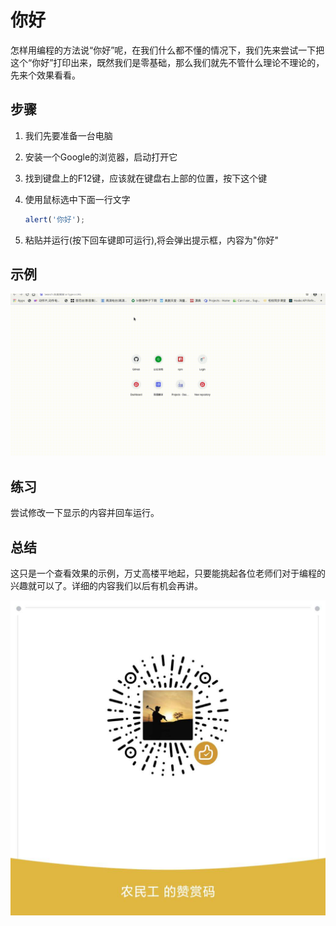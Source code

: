 # 你好

怎样用编程的方法说“你好”呢，在我们什么都不懂的情况下，我们先来尝试一下把这个“你好”打印出来，既然我们是零基础，那么我们就先不管什么理论不理论的，先来个效果看看。

## 步骤

1. 我们先要准备一台电脑
1. 安装一个Google的浏览器，启动打开它
1. 找到键盘上的F12键，应该就在键盘右上部的位置，按下这个键
1. 使用鼠标选中下面一行文字

	```js
	alert('你好');
	```

1. 粘贴并运行(按下回车键即可运行),将会弹出提示框，内容为"你好"

## 示例

![hello world](../images/202005142226.gif)

## 练习

尝试修改一下显示的内容并回车运行。

## 总结

这只是一个查看效果的示例，万丈高楼平地起，只要能挑起各位老师们对于编程的兴趣就可以了。详细的内容我们以后有机会再讲。

![打赏](../images/dashang.jpg)
